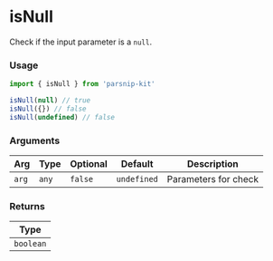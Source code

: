 # isNull
      
Check if the input parameter is a `null`.

### Usage

```ts
import { isNull } from 'parsnip-kit'

isNull(null) // true
isNull({}) // false
isNull(undefined) // false
```

      
### Arguments
      
| Arg | Type | Optional | Default | Description |
| --- | --- | --- | --- | --- |
| `arg` | `any` | `false` | `undefined` | Parameters for check |
      
### Returns

| Type |
| ---  |
| `boolean`  |